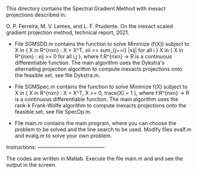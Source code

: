 This directory contains the Spectral Gradient Method with inexact projections
described in:

O. P. Ferreira, M. V. Lemes, and L. F. Prudente. On the inexact scaled 
gradient projection method, technical report, 2021.

- File SGMSDD.m contains the function to solve
   Minimize    \(f(X)\)
   subject to  X in { X in R^{nxn} : X = X^T, xii >= sum_{j~=i} |xij| for all i }
               X in { X in R^{nxn} : xij >= 0 for all i,j },
 where f:R^{nxn} -> R is a continuous differentiable function. The main 
 algorithm uses the Dykstra's alternating projection algorithm to compute 
 inexacts projections onto the feasible set, see file Dykstra.m.

- File SGMSpec.m contains the function to solve
   Minimize    f(X)
   subject to  X in { X in R^{nxn} : X = X^T, X >= 0, trace(X) = 1 },
 where f:R^{nxn} -> R is a continuous differentiable function. The main 
 algorithm uses the rank-k Frank-Wolfe algorithm to compute inexacts 
 projections onto the feasible set, see file SpecDp.m.

- File main.m contains the main program, where you can choose the problem 
 to be solved and the line search to be used. Modify files evalf.m and evalg.m
 to solve your own problem.


Instructions:
—————————————

The codes are written in Matlab. 
Execute the file main.m and and see the output in the screen.

